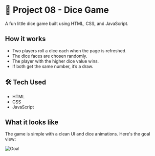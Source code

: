 # 🎲 Project 08 - Dice Game

A fun little dice game built using HTML, CSS, and JavaScript.

##  How it works

- Two players roll a dice each when the page is refreshed.
- The dice faces are chosen randomly.
- The player with the higher dice value wins.
- If both get the same number, it’s a draw.

## 🛠️ Tech Used

- HTML
- CSS
- JavaScript

##  What it looks like

The game is simple with a clean UI and dice animations. Here's the goal view:

![Goal](./images/goal.png)


